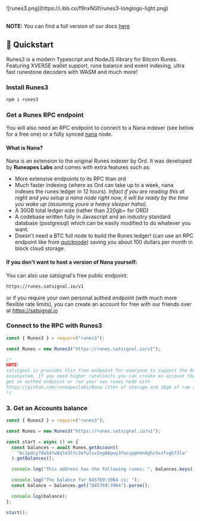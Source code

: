 <br/>
<br/>
![runes3.png](https://i.ibb.co/f9nxNGf/runes3-longlogo-light.png)
<br/>
<br/>

**NOTE:** You can find a full version of our docs [here](https://runes3.org)

## 🚀 Quickstart

Runes3 is a modern Typescript and NodeJS llibrary
for Bitcoin Runes. Featuring XVERSE wallet support,
rune balance and event indexing, ultra fast
runestone decoders with WASM and much more!

### Install Runes3

```bash
npm i runes3
```

### Get a Runes RPC endpoint

You will also need an RPC endpoint to connect to a Nana indexer (see below for a free one) or a fully synced [nana](https://docs.nanas.sh/developers/run-a-node) node.

#### What is Nana?

Nana is an extension to the original Runes indexer by Ord. It was developed by **Runeapes Labs** and comes with extra features such as:

- More extensive endpoints to its RPC than ord
- Much faster indexing (where as Ord can take up to a week, nana indexes the runes ledger in 12 hours). _Infact if you are reading this at night and
  you setup a nana node right now, it will be ready by the time you wake up (assuming youre a heavy sleeper haha)._
- A 30GB total ledger size (rather than 220gb+ for ORD)
- A codebase written fully in Javascript and an industry standard database (postgresql) which can be easily modified to do whatever you want.
- Doesn't need a BTC full node to build the Runes ledger! (can use an RPC endpoint like from [quicknode](https://www.quicknode.com/)) saving you about 100 dollars per month in block cloud storage.

#### If you don't want to host a version of Nana yourself:

You can also use satsignal's free public endpoint:

```sh
https://runes.satsignal.io/v1
```

or if you require your own personal authed endpoint (with much more flexible rate limits), you can create an account for free with our friends over at https://satsignal.io

### Connect to the RPC with Runes3

```javascript
const { Runes3 } = require("runes3");

const Runes = new Runes3("https://runes.satsignal.io/v1");

/*
NOTE:
satsignal.io provides this free endpoint for everyone to support the Runes
ecoosystem. If you need higher ratelimits you can create an account there and
get an authed endpoint or run your own runes node with
https://github.com/runeapeslabs/Nana (1tb+ of storage and 16gb of ram required)
*/
```

### 3. Get an Accounts balance

```javascript
const { Runes3 } = require("runes3");

const Runes = new Runes3("https://runes.satsignal.io/v1");

const start = async () => {
  const balances = await Runes.getAccount(
    "bc1pdcy7dw547w8qle3ltc3efulsv2ng66pwy3fwcxpphmn8ghc5sxfsgh72la"
  ).getBalances();

  console.log("This address has the following runes: ", balances.keys());

  console.log("The balance for 845769:3964 is: ");
  const balance = balances.get("845769:3964").parse();

  console.log(balance);
};

start();
```
